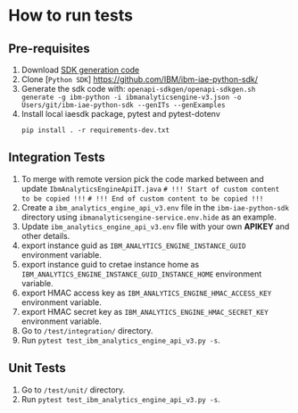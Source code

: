 # How to run tests

## Pre-requisites
1. Download [SDK generation code](https://github.ibm.com/CloudEngineering/openapi-sdkgen/releases) 
2. Clone [`Python SDK`] https://github.com/IBM/ibm-iae-python-sdk/
3. Generate the sdk code with: 
    `openapi-sdkgen/openapi-sdkgen.sh generate -g ibm-python -i ibmanalyticsengine-v3.json -o Users/git/ibm-iae-python-sdk --genITs --genExamples`
4. Install local iaesdk package, pytest and pytest-dotenv
    ```
    pip install . -r requirements-dev.txt
    ```

## Integration Tests

1. To merge with remote version pick the code marked between and update `IbmAnalyticsEngineApiIT.java`
    `# !!! Start of custom content to be copied !!!`
    `# !!! End of custom content to be copied !!!`
2. Create a `ibm_analytics_engine_api_v3.env` file in the `ibm-iae-python-sdk` directory using `ibmanalyticsengine-service.env.hide` as an example.
3. Update `ibm_analytics_engine_api_v3.env` file with your own **APIKEY** and other details.
5. export instance guid as `IBM_ANALYTICS_ENGINE_INSTANCE_GUID` environment variable.
6. export instance guid to cretae instance home as `IBM_ANALYTICS_ENGINE_INSTANCE_GUID_INSTANCE_HOME` environment variable.
7. export HMAC access key as `IBM_ANALYTICS_ENGINE_HMAC_ACCESS_KEY` environment variable.
8. export HMAC secret key as `IBM_ANALYTICS_ENGINE_HMAC_SECRET_KEY` environment variable.
9. Go to `/test/integration/` directory.
10. Run `pytest test_ibm_analytics_engine_api_v3.py -s`.

## Unit Tests

1. Go to `/test/unit/` directory.
1. Run `pytest test_ibm_analytics_engine_api_v3.py -s`.